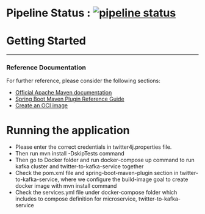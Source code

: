 # Pipeline Status : [![pipeline status](https://cygit.eu/public-projects/MicroservicesInfrastructrureSpringBootKafkaElasticSearch/badges/master/pipeline.svg)](https://cygit.eu/public-projects/MicroservicesInfrastructrureSpringBootKafkaElasticSearch/-/commits/master)

# Getting Started
_________________
### Reference Documentation
For further reference, please consider the following sections:

* [Official Apache Maven documentation](https://maven.apache.org/guides/index.html)
* [Spring Boot Maven Plugin Reference Guide](https://docs.spring.io/spring-boot/docs/2.3.4.RELEASE/maven-plugin/reference/html/)
* [Create an OCI image](https://docs.spring.io/spring-boot/docs/2.3.4.RELEASE/maven-plugin/reference/html/#build-image)

# Running the application
- Please enter the correct credentials in twitter4j.properties file.
- Then run mvn install -DskipTests command
- Then go to Docker folder and run docker-compose up command to run kafka cluster and twitter-to-kafka-service together
- Check the pom.xml file and spring-boot-maven-plugin section in twitter-to-kafka-service, where we configure 
the build-image goal to create docker image with mvn install command
- Check the services.yml file under docker-compose folder which includes to compose definition 
for microservice, twitter-to-kafka-service